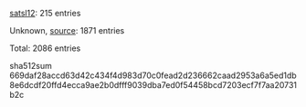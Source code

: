 [satsl12](https://github.com/satsl12): 215 entries

Unknown, [source](https://dxvkcachehost.codepotatoes.de): 1871 entries

Total: 2086 entries

sha512sum 669daf28accd63d42c434f4d983d70c0fead2d236662caad2953a6a5ed1db8e6dcdf20ffd4ecca9ae2b0dfff9039dba7ed0f54458bcd7203ecf7f7aa20731b2c

